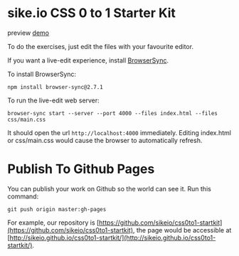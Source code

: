 # sike.io CSS 0 to 1 Starter Kit
preview [demo](zhengzhongzhang.github.io/sike-css0to1-profile)

To do the exercises, just edit the files with your favourite editor.

If you want a live-edit experience, install [BrowserSync](http://www.browsersync.io/).

To install BrowserSync:

```
npm install browser-sync@2.7.1
```

To run the live-edit web server:

```
browser-sync start --server --port 4000 --files index.html --files css/main.css
```

It should open the url `http://localhost:4000` immediately. Editing index.html or css/main.css would cause the browser to automatically refresh.

# Publish To Github Pages

You can publish your work on Github so the world can see it. Run this command:

```
git push origin master:gh-pages
```

For example, our repository is [https://github.com/sikeio/css0to1-startkit](https://github.com/sikeio/css0to1-startkit), the page would be accessible at [http://sikeio.github.io/css0to1-startkit/](http://sikeio.github.io/css0to1-startkit/).
